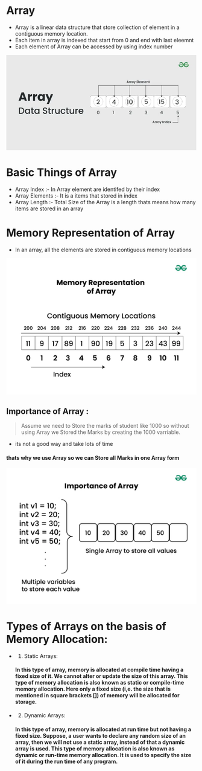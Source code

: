 # Array 
- Array is a linear data structure that store collection of element in a contiguous memory location.
- Each item in array is indexed that start from 0 and end with last eleemnt 
- Each element of Array can be accessed by using index number

![ Array ](./image/Array.webp)

# Basic Things of Array
  - Array Index :- In Array element are identifed by their index
  - Array Elements :- It is a items that stored in index
  - Array Length :- Total Size of the Array is a length thats means how many items are stored in an array

# Memory Representation of Array
 - In an array, all the elements are stored in contiguous memory locations

 ![ Array  Memory Representation ](./image/Array-Memory-Representation.webp)

 ## Importance of Array :

 > Assume we need to Store the marks of student like 1000 so without using Array we Stored the Marks by creating the 1000 varriable.
 - its not a good way and take lots of time 
 #### thats why we use Array so we can Store all Marks in one Array form 

  ![ Array  Memory Representation ](./image/Importance-of-Array.webp)

# Types of Arrays on the basis of Memory Allocation: 
  - 1. Static Arrays: 
      #### In this type of array, memory is allocated at compile time having a fixed size of it. We cannot alter or update the size of this array. This type of memory allocation is also known as static or compile-time memory allocation. Here only a fixed size (i,e. the size that is mentioned in square brackets []) of memory will be allocated for storage.
  - 2. Dynamic Arrays: 
     #### In this type of array, memory is allocated at run time but not having a fixed size. Suppose, a user wants to declare any random size of an array, then we will not use a static array, instead of that a dynamic array is used. This type of memory allocation is also known as dynamic or run-time memory allocation. It is used to specify the size of it during the run time of any program.
